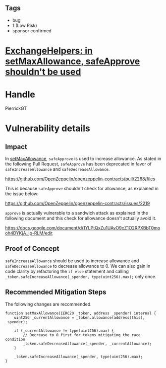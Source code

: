 ## Tags

- bug
- 1 (Low Risk)
- sponsor confirmed

# [ExchangeHelpers: in setMaxAllowance, safeApprove shouldn't be used](https://github.com/code-423n4/2021-11-nested-findings/issues/50) 

# Handle

PierrickGT


# Vulnerability details

## Impact
In [setMaxAllowance](https://github.com/code-423n4/2021-11-nested/blob/cbd39fe7d76ed8c84eb767a5f3b6eba83e034656/contracts/libraries/ExchangeHelpers.sol#L34), `safeApprove` is used to increase allowance. As stated in the following Pull Request, `safeApprove` has been deprecated in favor of `safeIncreaseAllowance` and `safeDecreaseAllowance`.

https://github.com/OpenZeppelin/openzeppelin-contracts/pull/2268/files

This is because `safeApprove` shouldn't check for allowance, as explained in the issue below:

https://github.com/OpenZeppelin/openzeppelin-contracts/issues/2219

`approve` is actually vulnerable to a sandwich attack as explained in the following document and this check for allowance doesn't actually avoid it.

https://docs.google.com/document/d/1YLPtQxZu1UAvO9cZ1O2RPXBbT0mooh4DYKjA_jp-RLM/edit

## Proof of Concept
`safeIncreaseAllowance` should be used to increase allowance and `safeDecreaseAllowance` to decrease allowance to 0. We can also gain in code clarity by refactoring the `if else` statement and calling `_token.safeIncreaseAllowance(_spender, type(uint256).max);` only once.

## Recommended Mitigation Steps
The following changes are recommended.

```
function setMaxAllowance(IERC20 _token, address _spender) internal {
    uint256 _currentAllowance = _token.allowance(address(this), _spender);

    if (_currentAllowance != type(uint256).max) {
        // Decrease to 0 first for tokens mitigating the race condition
        _token.safeDecreaseAllowance(_spender, _currentAllowance);
    }

    _token.safeIncreaseAllowance(_spender, type(uint256).max);
}
```

